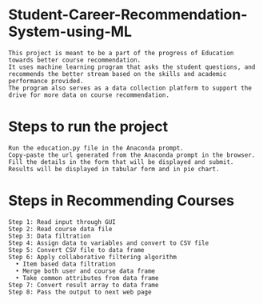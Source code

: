 # Student-Career-Recommendation-System-using-ML
    This project is meant to be a part of the progress of Education towards better course recommendation.
    It uses machine learning program that asks the student questions, and recommends the better stream based on the skills and academic performance provided.
    The program also serves as a data collection platform to support the drive for more data on course recommendation.

# Steps to run the project
    Run the education.py file in the Anaconda prompt.
    Copy-paste the url generated from the Anaconda prompt in the browser.
    Fill the details in the form that will be displayed and submit.
    Results will be displayed in tabular form and in pie chart.

# Steps in Recommending Courses
    Step 1: Read input through GUI
    Step 2: Read course data file
    Step 3: Data filtration
    Step 4: Assign data to variables and convert to CSV file
    Step 5: Convert CSV file to data frame
    Step 6: Apply collaborative filtering algorithm
      • Item based data filtration
      • Merge both user and course data frame
      • Take common attributes from data frame
    Step 7: Convert result array to data frame
    Step 8: Pass the output to next web page
